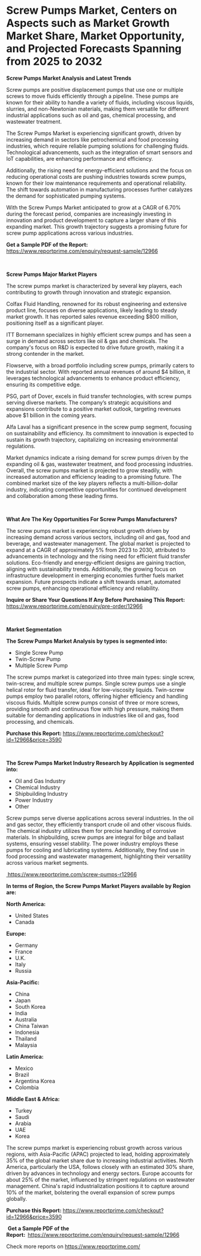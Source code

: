 <p><h1>Screw Pumps Market, Centers on Aspects such as Market Growth Market Share, Market Opportunity, and Projected Forecasts Spanning from 2025 to 2032</h1></p><p><strong>Screw Pumps Market Analysis and Latest Trends</strong></p>
<p><p>Screw pumps are positive displacement pumps that use one or multiple screws to move fluids efficiently through a pipeline. These pumps are known for their ability to handle a variety of fluids, including viscous liquids, slurries, and non-Newtonian materials, making them versatile for different industrial applications such as oil and gas, chemical processing, and wastewater treatment.</p><p>The Screw Pumps Market is experiencing significant growth, driven by increasing demand in sectors like petrochemical and food processing industries, which require reliable pumping solutions for challenging fluids. Technological advancements, such as the integration of smart sensors and IoT capabilities, are enhancing performance and efficiency. </p><p>Additionally, the rising need for energy-efficient solutions and the focus on reducing operational costs are pushing industries towards screw pumps, known for their low maintenance requirements and operational reliability. The shift towards automation in manufacturing processes further catalyzes the demand for sophisticated pumping systems. </p><p>With the Screw Pumps Market anticipated to grow at a CAGR of 6.70% during the forecast period, companies are increasingly investing in innovation and product development to capture a larger share of this expanding market. This growth trajectory suggests a promising future for screw pump applications across various industries.</p></p>
<p><strong>Get a Sample PDF of the Report:&nbsp;</strong> <a href="https://www.reportprime.com/enquiry/request-sample/12966?utm_campaign=3095&utm_medium=2&utm_source=Github&utm_content=ia&utm_term=19032025&utm_id=screw-pumps">https://www.reportprime.com/enquiry/request-sample/12966</a></p>
<p>&nbsp;</p>
<p><strong>Screw Pumps Major Market Players</strong></p>
<p><p>The screw pumps market is characterized by several key players, each contributing to growth through innovation and strategic expansion. </p><p>Colfax Fluid Handling, renowned for its robust engineering and extensive product line, focuses on diverse applications, likely leading to steady market growth. It has reported sales revenue exceeding $800 million, positioning itself as a significant player.</p><p>ITT Bornemann specializes in highly efficient screw pumps and has seen a surge in demand across sectors like oil & gas and chemicals. The company's focus on R&D is expected to drive future growth, making it a strong contender in the market.</p><p>Flowserve, with a broad portfolio including screw pumps, primarily caters to the industrial sector. With reported annual revenues of around $4 billion, it leverages technological advancements to enhance product efficiency, ensuring its competitive edge.</p><p>PSG, part of Dover, excels in fluid transfer technologies, with screw pumps serving diverse markets. The company’s strategic acquisitions and expansions contribute to a positive market outlook, targeting revenues above $1 billion in the coming years.</p><p>Alfa Laval has a significant presence in the screw pump segment, focusing on sustainability and efficiency. Its commitment to innovation is expected to sustain its growth trajectory, capitalizing on increasing environmental regulations.</p><p>Market dynamics indicate a rising demand for screw pumps driven by the expanding oil & gas, wastewater treatment, and food processing industries. Overall, the screw pumps market is projected to grow steadily, with increased automation and efficiency leading to a promising future. The combined market size of the key players reflects a multi-billion-dollar industry, indicating competitive opportunities for continued development and collaboration among these leading firms.</p></p>
<p>&nbsp;</p>
<p><strong>What Are The Key Opportunities For Screw Pumps Manufacturers?</strong></p>
<p><p>The screw pumps market is experiencing robust growth driven by increasing demand across various sectors, including oil and gas, food and beverage, and wastewater management. The global market is projected to expand at a CAGR of approximately 5% from 2023 to 2030, attributed to advancements in technology and the rising need for efficient fluid transfer solutions. Eco-friendly and energy-efficient designs are gaining traction, aligning with sustainability trends. Additionally, the growing focus on infrastructure development in emerging economies further fuels market expansion. Future prospects indicate a shift towards smart, automated screw pumps, enhancing operational efficiency and reliability.</p></p>
<p><strong>Inquire or Share Your Questions If Any Before Purchasing This Report:</strong> <a href="https://www.reportprime.com/enquiry/pre-order/12966?utm_campaign=3095&utm_medium=2&utm_source=Github&utm_content=ia&utm_term=19032025&utm_id=screw-pumps">https://www.reportprime.com/enquiry/pre-order/12966</a></p>
<p>&nbsp;</p>
<p><strong>Market Segmentation</strong></p>
<p><strong>The Screw Pumps Market Analysis by types is segmented into:</strong></p>
<p><ul><li>Single Screw Pump</li><li>Twin-Screw Pump</li><li>Multiple Screw Pump</li></ul></p>
<p><p>The screw pumps market is categorized into three main types: single screw, twin-screw, and multiple screw pumps. Single screw pumps use a single helical rotor for fluid transfer, ideal for low-viscosity liquids. Twin-screw pumps employ two parallel rotors, offering higher efficiency and handling viscous fluids. Multiple screw pumps consist of three or more screws, providing smooth and continuous flow with high pressure, making them suitable for demanding applications in industries like oil and gas, food processing, and chemicals.</p></p>
<p><strong>Purchase this Report:&nbsp;</strong><a href="https://www.reportprime.com/checkout?id=12966&price=3590&utm_campaign=3095&utm_medium=2&utm_source=Github&utm_content=ia&utm_term=19032025&utm_id=screw-pumps">https://www.reportprime.com/checkout?id=12966&price=3590</a></p>
<p>&nbsp;</p>
<p><strong>The Screw Pumps Market Industry Research by Application is segmented into:</strong></p>
<p><ul><li>Oil and Gas Industry</li><li>Chemical Industry</li><li>Shipbuilding Industry</li><li>Power Industry</li><li>Other</li></ul></p>
<p><p>Screw pumps serve diverse applications across several industries. In the oil and gas sector, they efficiently transport crude oil and other viscous fluids. The chemical industry utilizes them for precise handling of corrosive materials. In shipbuilding, screw pumps are integral for bilge and ballast systems, ensuring vessel stability. The power industry employs these pumps for cooling and lubricating systems. Additionally, they find use in food processing and wastewater management, highlighting their versatility across various market segments.</p></p>
<p><a href="https://www.reportprime.com/screw-pumps-r12966?utm_campaign=3095&utm_medium=2&utm_source=Github&utm_content=ia&utm_term=19032025&utm_id=screw-pumps">&nbsp;https://www.reportprime.com/screw-pumps-r12966</a></p>
<p><strong>In terms of Region, the Screw Pumps Market Players available by Region are:</strong></p>
<p>
    <p> <strong> North America: </strong>
        <ul>
            <li>United States</li>
            <li>Canada</li>
        </ul>
        </p> 
    <p> <strong> Europe: </strong>
        <ul>
            <li>Germany</li>
            <li>France</li>
            <li>U.K.</li>
            <li>Italy</li>
            <li>Russia</li>
        </ul>
        </p> 
    <p> <strong> Asia-Pacific: </strong>
        <ul>
            <li>China</li>
            <li>Japan</li>
            <li>South Korea</li>
            <li>India</li>
            <li>Australia</li>
            <li>China Taiwan</li>
            <li>Indonesia</li>
            <li>Thailand</li>
            <li>Malaysia</li>
        </ul>
        </p> 
    <p> <strong> Latin America: </strong>
        <ul>
            <li>Mexico</li>
            <li>Brazil</li>
            <li>Argentina Korea</li>
            <li>Colombia</li>
        </ul>
        </p> 
    <p> <strong> Middle East & Africa: </strong>
        <ul>
            <li>Turkey</li>
            <li>Saudi</li>
            <li>Arabia</li>
            <li>UAE</li>
            <li>Korea</li>
        </ul>
    </p>
    </p>
<p><p>The screw pumps market is experiencing robust growth across various regions, with Asia-Pacific (APAC) projected to lead, holding approximately 35% of the global market share due to increasing industrial activities. North America, particularly the USA, follows closely with an estimated 30% share, driven by advances in technology and energy sectors. Europe accounts for about 25% of the market, influenced by stringent regulations on wastewater management. China's rapid industrialization positions it to capture around 10% of the market, bolstering the overall expansion of screw pumps globally.</p></p>
<p><strong>Purchase this Report: </strong><a href="https://www.reportprime.com/checkout?id=12966&price=3590&utm_campaign=3095&utm_medium=2&utm_source=Github&utm_content=ia&utm_term=19032025&utm_id=screw-pumps">https://www.reportprime.com/checkout?id=12966&price=3590</a></p>
<p>&nbsp;<strong>Get a Sample PDF of the Report:&nbsp;&nbsp;</strong><a href="https://www.reportprime.com/enquiry/request-sample/12966?utm_campaign=3095&utm_medium=2&utm_source=Github&utm_content=ia&utm_term=19032025&utm_id=screw-pumps">https://www.reportprime.com/enquiry/request-sample/12966</a></p>
<p><strong></strong></p>
<p>Check more reports on <a href="https://www.reportprime.com/?utm_campaign=3095&utm_medium=2&utm_source=Github&utm_content=ia&utm_term=19032025&utm_id=screw-pumps">https://www.reportprime.com/</a></p>